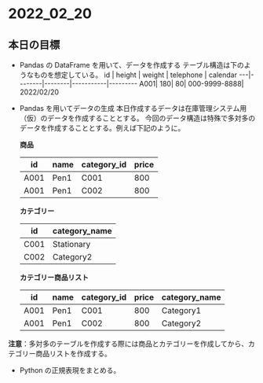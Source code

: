 # 2022_02_20

## 本日の目標

- Pandas の DataFrame を用いて、データを作成する
  テーブル構造は下のようなものを想定している。
  id | height | weight | telephone | calendar
  ---|--------|--------|-----------|---------
  A001| 180| 80| 000-9999-8888| 2022/02/20

- Pandas を用いてデータの生成
  本日作成するデータは在庫管理システム用（仮）のデータを作成することとする。
  今回のデータ構造は特殊で多対多のデータを作成することとする。例えば下記のように。

  **商品**

  | id   | name | category_id | price |
  | ---- | ---- | ----------- | ----- |
  | A001 | Pen1 | C001        | 800   |
  | A001 | Pen1 | C002        | 800   |

  **カテゴリー**

  | id   | category_name |
  | ---- | ------------- |
  | C001 | Stationary    |
  | C002 | Category2     |

  **カテゴリー商品リスト**

  | id   | name | category_id | price | category_name |
  | ---- | ---- | ----------- | ----- | ------------- |
  | A001 | Pen1 | C001        | 800   | Category1     |
  | A001 | Pen1 | C002        | 800   | Category2     |

**注意**：多対多のテーブルを作成する際には商品とカテゴリーを作成してから、カテゴリー商品リストを作成する。

- Python の正規表現をまとめる。

